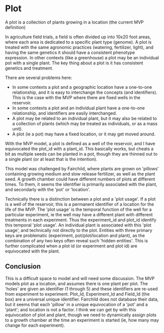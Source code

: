 # Plot
A plot is a collection of plants growing in a location (the current MVP definition)

In agriculture field trials, a field is often divided up into 10x20 foot areas, where each area is dedicated to a specific plant type (genome).  A plot is treated with the same agronomic practices (watering, fertilizer, light), and having the same genetics it should have a consistent phenotype expression.  In other contexts (like a greenhouse) a plot may be an individual pot with a single plant.  The key thing about a plot is it has consistent genetics and treatment.

There are several problems here:
* In some contexts a plot and a geographic location have a one-to-one relationship, and it is easy to interchange the concepts (and identifiers).  This is the case with the MVP where there are fixed wells in the reservoir.
* In some contexts a plot and an individual plant have a one-to-one relationship, and identifiers are easily interchanged.
* A plot may be related to an individual plant, but it may also be related to a collection of plants (which may be treated as individuals, or as a mass unit).
* A plot (ie a pot) may have a fixed location, or it may get moved around.

With the MVP model, a plot is defined as a well of the reservoir, and I have equivocated the plot_id with a plant_id.  This basically works, but cheats a bit as multiple seeds can be planted in a pot, though they are thinned out to a single plant (or at least that is the intention).

This model was challenged by Fairchild, where plants are grown on 'pillows' containing growing medium and slow release fertilizer, as well as the plant seed.  A growth chamber could have different numbers of plots at different times.  To them, it seems the identifier is primarily associated with the plant, and secondarly with the 'pot' or 'location'.

Technically there is a distinction between a plot and a 'plot usage'.  If a plot is a well of the reservoir, this is a permanent identifier of a location for the life of the MVP.  The 'plot usage' is the temporal function of the well for a particular experiment, ie the well may have a different plant with different treatments in each experiment.  Thus the experiment_id and plot_id identify this temporal 'plot usage'.  An individual plant is associated with this 'plot usage', and technically not directly to the plot.  Entities with three primary keys are problematic (experiment, pot/plot/location and plant), as the combination of any two keys often reveal such 'hidden entities'.  This is further complicated when a plot id (or experiment and plot id) are equivocated with the plant.

## Conclusion
This is a difficult space to model and will need some discussion.
The MVP models plot as a location, and assumes there is one plant per plot.  The 'holes' are given an identifier (1 through 5) and these identifiers are re-used from experiment to experiment.  Plot_Id, Experiment_Id and Field_Id (the box) are a universal unique identifier.
Fairchild does not database their data, but it seems that each 'pillow' in a unique equivocation of a 'pot' and a 'plant'; and location is not a factor.
I think we can get by with this equivocation of plot and plant, though we need to dynamically assign plots to a growth chamber at the time an experiment is started (ie, how many may change for each experiment).